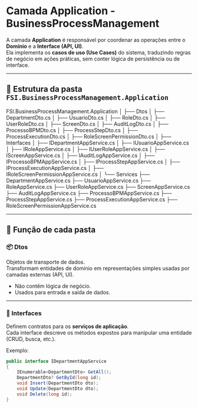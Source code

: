 ﻿# Camada Application - BusinessProcessManagement

A camada **Application** é responsável por coordenar as operações entre o **Domínio** e a **Interface (API, UI)**.  
Ela implementa os **casos de uso (Use Cases)** do sistema, traduzindo regras de negócio em ações práticas, sem conter lógica de persistência ou de interface.

---

## 📂 Estrutura da pasta `FSI.BusinessProcessManagement.Application`

FSI.BusinessProcessManagement.Application
│
├── Dtos
│ ├── DepartmentDto.cs
│ ├── UsuarioDto.cs
│ ├── RoleDto.cs
│ ├── UserRoleDto.cs
│ ├── ScreenDto.cs
│ ├── AuditLogDto.cs
│ ├── ProcessoBPMDto.cs
│ ├── ProcessStepDto.cs
│ ├── ProcessExecutionDto.cs
│ ├── RoleScreenPermissionDto.cs
│
├── Interfaces
│ ├── IDepartmentAppService.cs
│ ├── IUsuarioAppService.cs
│ ├── IRoleAppService.cs
│ ├── IUserRoleAppService.cs
│ ├── IScreenAppService.cs
│ ├── IAuditLogAppService.cs
│ ├── IProcessoBPMAppService.cs
│ ├── IProcessStepAppService.cs
│ ├── IProcessExecutionAppService.cs
│ ├── IRoleScreenPermissionAppService.cs
│
└── Services
├── DepartmentAppService.cs
├── UsuarioAppService.cs
├── RoleAppService.cs
├── UserRoleAppService.cs
├── ScreenAppService.cs
├── AuditLogAppService.cs
├── ProcessoBPMAppService.cs
├── ProcessStepAppService.cs
├── ProcessExecutionAppService.cs
├── RoleScreenPermissionAppService.cs


---

## 🧩 Função de cada pasta

### 📦 Dtos
Objetos de transporte de dados.  
Transformam entidades de domínio em representações simples usadas por camadas externas (API, UI).

- Não contêm lógica de negócio.  
- Usados para entrada e saída de dados.

---

### 📄 Interfaces
Definem contratos para os **serviços de aplicação**.  
Cada interface descreve os métodos expostos para manipular uma entidade (CRUD, busca, etc.).

Exemplo:
```csharp
public interface IDepartmentAppService
{
    IEnumerable<DepartmentDto> GetAll();
    DepartmentDto? GetById(long id);
    void Insert(DepartmentDto dto);
    void Update(DepartmentDto dto);
    void Delete(long id);
}
